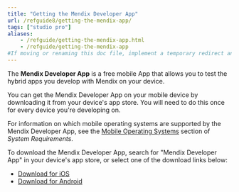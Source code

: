 ```yaml
---
title: "Getting the Mendix Developer App"
url: /refguide8/getting-the-mendix-app/
tags: ["studio pro"]
aliases: 
    - /refguide/getting-the-mendix-app.html
    - /refguide/getting-the-mendix-app
#If moving or renaming this doc file, implement a temporary redirect and let the respective team know they should update the URL in the product. See Mapping to Products for more details.
---
```


The **Mendix Developer App** is a free mobile App that allows you to test the hybrid apps you develop with Mendix on your device.

You can get the Mendix Developer App on your mobile device by downloading it from your device's app store. You will need to do this once for every device you're developing on.

For information on which mobile operating systems are supported by the Mendix Developer App, see the [Mobile Operating Systems](/refguide8/system-requirements/#mobileos) section of *System Requirements*.

To download the Mendix Developer App, search for "Mendix Developer App" in your device's app store, or select one of the download links below:

* [Download for iOS](https://apps.apple.com/app/mendix-developer-app/id922423316)
* [Download for Android](https://play.google.com/store/apps/details?id=com.mendix.MendixDeveloperApp)

